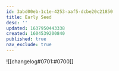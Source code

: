 ```yaml
---
id: 3abd00eb-1c1e-4253-aaf5-dcbe20c21850
title: Early Seed
desc: ''
updated: 1637950443338
created: 1604539200840
published: true
nav_exclude: true
---
```


![[changelog#0701:#0700]]
